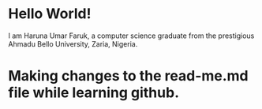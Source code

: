 # Hello World!
I am Haruna Umar Faruk, a computer science graduate from the prestigious Ahmadu Bello University, Zaria, Nigeria.
# Making changes to the read-me.md file while learning github.

